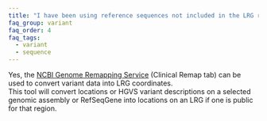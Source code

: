 ```yaml
---
title: "I have been using reference sequences not included in the LRG record. Is there a tool that can help map all my variants in LRG coordinates?"
faq_group: variant
faq_order: 4
faq_tags:
  - variant
  - sequence
---
```


Yes, the [NCBI Genome Remapping Service](http://www.ncbi.nlm.nih.gov/genome/tools/remap/) (Clinical Remap tab) can be used to convert variant data into LRG coordinates.  
This tool will convert locations or HGVS variant descriptions on a selected genomic assembly or RefSeqGene into locations on an LRG if one is public for that region.
